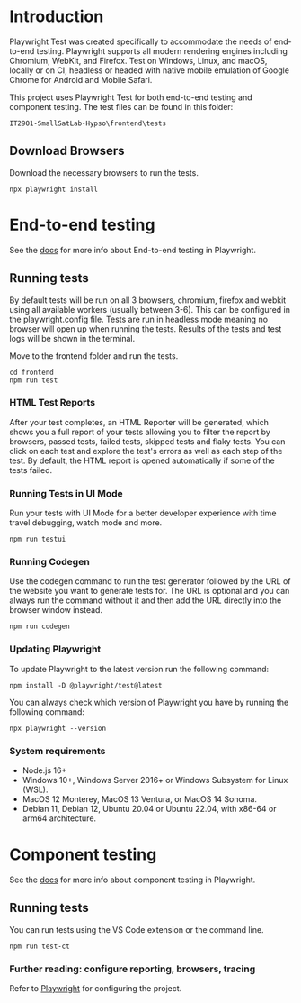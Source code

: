 # Introduction

Playwright Test was created specifically to accommodate the needs of end-to-end testing. Playwright supports all modern rendering engines including Chromium, WebKit, and Firefox. Test on Windows, Linux, and macOS, locally or on CI, headless or headed with native mobile emulation of Google Chrome for Android and Mobile Safari.

This project uses Playwright Test for both end-to-end testing and component testing. The test files can be found in this folder:

```
IT2901-SmallSatLab-Hypso\frontend\tests
```

## Download Browsers

Download the necessary browsers to run the tests.

```
npx playwright install
```

# End-to-end testing

See the [docs](https://playwright.dev/docs/intro) for more info about End-to-end testing in Playwright.

## Running tests

By default tests will be run on all 3 browsers, chromium, firefox and webkit using all available workers (usually between 3-6). This can be configured in the playwright.config file. Tests are run in headless mode meaning no browser will open up when running the tests. Results of the tests and test logs will be shown in the terminal.

Move to the frontend folder and run the tests.

```
cd frontend
npm run test
```

### HTML Test Reports

After your test completes, an HTML Reporter will be generated, which shows you a full report of your tests allowing you to filter the report by browsers, passed tests, failed tests, skipped tests and flaky tests. You can click on each test and explore the test's errors as well as each step of the test. By default, the HTML report is opened automatically if some of the tests failed.

### Running Tests in UI Mode

Run your tests with UI Mode for a better developer experience with time travel debugging, watch mode and more.

```
npm run testui
```

### Running Codegen

Use the codegen command to run the test generator followed by the URL of the website you want to generate tests for. The URL is optional and you can always run the command without it and then add the URL directly into the browser window instead.

```
npm run codegen
```

### Updating Playwright

To update Playwright to the latest version run the following command:

```
npm install -D @playwright/test@latest
```

You can always check which version of Playwright you have by running the following command:

```
npx playwright --version
```

### System requirements

- Node.js 16+
- Windows 10+, Windows Server 2016+ or Windows Subsystem for Linux (WSL).
- MacOS 12 Monterey, MacOS 13 Ventura, or MacOS 14 Sonoma.
- Debian 11, Debian 12, Ubuntu 20.04 or Ubuntu 22.04, with x86-64 or arm64 architecture.

# Component testing

See the [docs](https://playwright.dev/docs/test-components) for more info about component testing in Playwright.

## Running tests

You can run tests using the VS Code extension or the command line.

```
npm run test-ct
```


### Further reading: configure reporting, browsers, tracing
Refer to [Playwright](https://playwright.dev/docs/test-configuration) for configuring the project.
